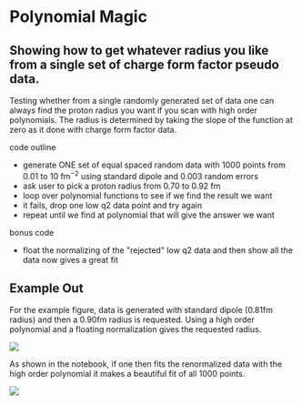 # Polynomial Magic

## Showing how to get whatever radius you like from a single set of charge form factor pseudo data. 

Testing whether from a single randomly generated set of data one can always find the proton radius you want if you scan with
high order polynomials.  The radius is determined by taking the slope of the function at zero as it done with charge form
factor data.

code outline

* generate ONE set of equal spaced random data with 1000 points from 0.01 to 10 fm$^{-2}$ using standard dipole and 0.003 random errors
* ask user to pick a proton radius from 0.70 to 0.92 fm
* loop over polynomial functions to see if we find the result we want
* it fails, drop one low q2 data point and try again
* repeat until we find at polynomial that will give the answer we want

bonus code

* float the normalizing of the "rejected" low q2 data and then show all the data now gives a great fit

## Example Out

For the example figure, data is generated with standard dipole (0.81fm radius) and then a 0.90fm 
radius is requested.   Using a high order polynomial and a floating normalization gives the requested
radius.

<img src="https://github.com/dhiginbotham/PolynomialMagic/blob/master/Figures/PolynomialMagic.png">

As shown in the notebook, if one then fits the renormalized data with the high order polynomial
it makes a beautiful fit of all 1000 points.

<img src="https://github.com/dhiginbotham/PolynomialMagic/blob/master/Figures/Refit.png">
